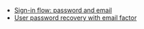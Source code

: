 * [Sign-in flow: password and email](/docs/guides/oie-embedded-sdk-use-case-sign-in-pwd-email/nodejs/main/)
* [User password recovery with email factor](/docs/guides/oie-embedded-sdk-use-case-pwd-recovery-mfa/nodejs/main/)
